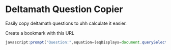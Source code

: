 # Deltamath Question Copier
Easily copy deltamath questions to uhh calculate it easier.

Create a bookmark with this URL
```javascript
javascript:prompt("Question:",equation=(eqDisplays=document.querySelector(".hasJax").innerText.replace(/[{}]/g,"").split("−").join("-").split("\n")).toString().includes("=")?eqDisplays[0].includes(eqDisplays.at(-1).includes("=")?eqDisplays.at(-1):`=${eqDisplays.at(-1)}`)?eqDisplays[0]:eqDisplays[0]+eqDisplays.at(-1):eqDisplays[0]);void(0)
```
